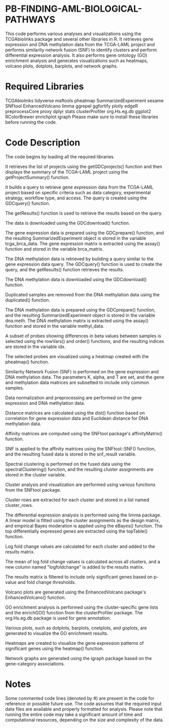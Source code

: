 # PB-FINDING-AML-BIOLOGICAL-PATHWAYS
This code performs various analyses and visualizations using the TCGAbiolinks package and several other libraries in R. It retrieves gene expression and DNA methylation data from the TCGA-LAML project and performs similarity network fusion (SNF) to identify clusters and perform differential expression analysis. It also performs gene ontology (GO) enrichment analysis and generates visualizations such as heatmaps, volcano plots, dotplots, barplots, and network graphs.

# Required Libraries
TCGAbiolinks
tidyverse
maftools
pheatmap
SummarizedExperiment
sesame
SNFtool
EnhancedVolcano
limma
ggrepel
ggfortify
plotly
edgeR
preprocessCore
proxy
dplyr
stats
clusterProfiler
org.Hs.eg.db
ggplot2
RColorBrewer
enrichplot
igraph
Please make sure to install these libraries before running the code.

# Code Description
The code begins by loading all the required libraries.

It retrieves the list of projects using the getGDCprojects() function and then displays the summary of the TCGA-LAML project using the getProjectSummary() function.

It builds a query to retrieve gene expression data from the TCGA-LAML project based on specific criteria such as data category, experimental strategy, workflow type, and access. The query is created using the GDCquery() function.

The getResults() function is used to retrieve the results based on the query.

The data is downloaded using the GDCdownload() function.

The gene expression data is prepared using the GDCprepare() function, and the resulting SummarizedExperiment object is stored in the variable tcga_brca_data. The gene expression matrix is extracted using the assay() function and stored in the variable brca_matrix.

The DNA methylation data is retrieved by building a query similar to the gene expression data query. The GDCquery() function is used to create the query, and the getResults() function retrieves the results.

The DNA methylation data is downloaded using the GDCdownload() function.

Duplicated samples are removed from the DNA methylation data using the duplicated() function.

The DNA methylation data is prepared using the GDCprepare() function, and the resulting SummarizedExperiment object is stored in the variable dna.meth. The DNA methylation matrix is extracted using the assay() function and stored in the variable methyl_data.

A subset of probes showing differences in beta values between samples is selected using the rowVars() and order() functions, and the resulting indices are stored in the variable idx.

The selected probes are visualized using a heatmap created with the pheatmap() function.

Similarity Network Fusion (SNF) is performed on the gene expression and DNA methylation data. The parameters K, alpha, and T are set, and the gene and methylation data matrices are subsetted to include only common samples.

Data normalization and preprocessing are performed on the gene expression and DNA methylation data.

Distance matrices are calculated using the dist() function based on correlation for gene expression data and Euclidean distance for DNA methylation data.

Affinity matrices are computed using the SNFtool package's affinityMatrix() function.

SNF is applied to the affinity matrices using the SNFtool::SNF() function, and the resulting fused data is stored in the snf_result variable.

Spectral clustering is performed on the fused data using the spectralClustering() function, and the resulting cluster assignments are stored in the cluster variable.

Cluster analysis and visualization are performed using various functions from the SNFtool package.

Cluster rows are extracted for each cluster and stored in a list named cluster_rows.

The differential expression analysis is performed using the limma package. A linear model is fitted using the cluster assignments as the design matrix, and empirical Bayes moderation is applied using the eBayes() function. The top differentially expressed genes are extracted using the topTable() function.

Log fold change values are calculated for each cluster and added to the results matrix.

The mean of log fold change values is calculated across all clusters, and a new column named "logfoldchange" is added to the results matrix.

The results matrix is filtered to include only significant genes based on p-value and fold change thresholds.

Volcano plots are generated using the EnhancedVolcano package's EnhancedVolcano() function.

GO enrichment analysis is performed using the cluster-specific gene lists and the enrichGO() function from the clusterProfiler package. The org.Hs.eg.db package is used for gene annotation.

Various plots, such as dotplots, barplots, cnetplots, and goplots, are generated to visualize the GO enrichment results.

Heatmaps are created to visualize the gene expression patterns of significant genes using the heatmap() function.

Network graphs are generated using the igraph package based on the gene-category associations.

# Notes
Some commented code lines (denoted by #) are present in the code for reference or possible future use.
The code assumes that the required input data files are available and properly formatted for analysis.
Please note that running the entire code may take a significant amount of time and computational resources, depending on the size and complexity of the data.
